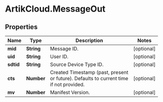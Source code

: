 # ArtikCloud.MessageOut

## Properties
Name | Type | Description | Notes
------------ | ------------- | ------------- | -------------
**mid** | **String** | Message ID. | [optional] 
**uid** | **String** | User ID. | [optional] 
**sdtid** | **String** | Source Device Type ID. | [optional] 
**cts** | **Number** | Created Timestamp (past, present or future). Defaults to current time if not provided. | [optional] 
**mv** | **Number** | Manifest Version. | [optional] 


